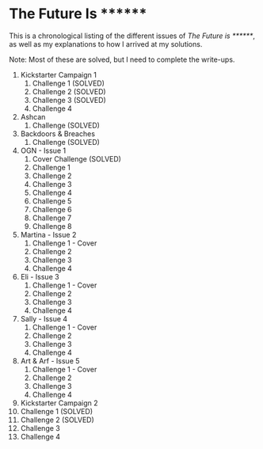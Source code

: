 # The Future Is ******

This is a chronological listing of the different issues of _The Future is ******_, as well as my explanations to how I arrived at my solutions.

Note: Most of these are solved, but I need to complete the write-ups.

1. Kickstarter Campaign 1
   1. Challenge 1 (SOLVED)
   2. Challenge 2 (SOLVED)
   3. Challenge 3 (SOLVED)
   4. Challenge 4
2. Ashcan
   1. Challenge  (SOLVED)
3. Backdoors & Breaches
   1. Challenge  (SOLVED)
4. OGN - Issue 1
   1. Cover Challenge (SOLVED)
   2. Challenge 1
   3. Challenge 2
   4. Challenge 3
   5. Challenge 4
   6. Challenge 5
   7. Challenge 6
   8. Challenge 7
   9. Challenge 8
6. Martina - Issue 2
   1. Challenge 1 - Cover
   2. Challenge 2
   3. Challenge 3
   4. Challenge 4
7. Eli - Issue 3
   1. Challenge 1 - Cover
   2. Challenge 2
   3. Challenge 3
   4. Challenge 4
8. Sally - Issue 4
   1. Challenge 1 - Cover
   2. Challenge 2
   3. Challenge 3
   4. Challenge 4
9. Art & Arf - Issue 5
   1. Challenge 1 - Cover
   2. Challenge 2
   3. Challenge 3
   4. Challenge 4
10. Kickstarter Campaign 2
   1. Challenge 1 (SOLVED)
   2. Challenge 2 (SOLVED)
   3. Challenge 3
   4. Challenge 4
